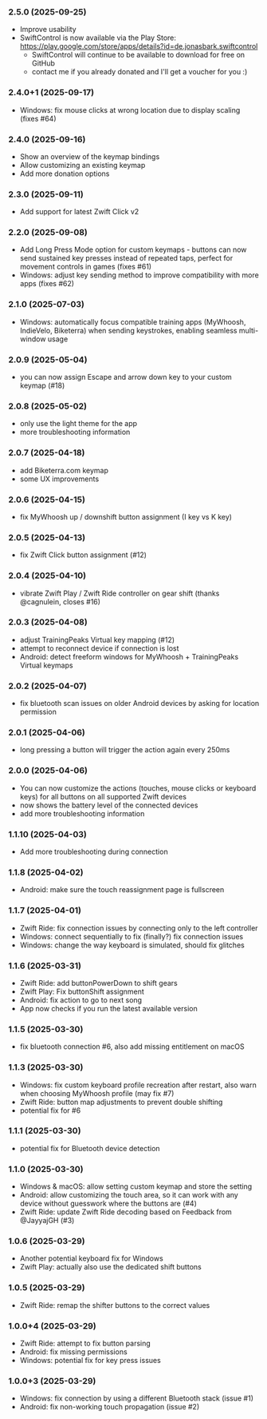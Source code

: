### 2.5.0 (2025-09-25)
- Improve usability
- SwiftControl is now available via the Play Store: https://play.google.com/store/apps/details?id=de.jonasbark.swiftcontrol
  - SwiftControl will continue to be available to download for free on GitHub
  - contact me if you already donated and I'll get a voucher for you :)

### 2.4.0+1 (2025-09-17)
- Windows: fix mouse clicks at wrong location due to display scaling (fixes #64)

### 2.4.0 (2025-09-16)
- Show an overview of the keymap bindings
- Allow customizing an existing keymap
- Add more donation options

### 2.3.0 (2025-09-11)
- Add support for latest Zwift Click v2

### 2.2.0 (2025-09-08)
- Add Long Press Mode option for custom keymaps - buttons can now send sustained key presses instead of repeated taps, perfect for movement controls in games (fixes #61)
- Windows: adjust key sending method to improve compatibility with more apps (fixes #62)

### 2.1.0 (2025-07-03)
- Windows: automatically focus compatible training apps (MyWhoosh, IndieVelo, Biketerra) when sending keystrokes, enabling seamless multi-window usage

### 2.0.9 (2025-05-04)
- you can now assign Escape and arrow down key to your custom keymap (#18)

### 2.0.8 (2025-05-02)
- only use the light theme for the app
- more troubleshooting information

### 2.0.7 (2025-04-18)
- add Biketerra.com keymap
- some UX improvements

### 2.0.6 (2025-04-15)
- fix MyWhoosh up / downshift button assignment (I key vs K key)

### 2.0.5 (2025-04-13)
- fix Zwift Click button assignment (#12)

### 2.0.4 (2025-04-10)
- vibrate Zwift Play / Zwift Ride controller on gear shift (thanks @cagnulein, closes #16)

### 2.0.3 (2025-04-08)
- adjust TrainingPeaks Virtual key mapping (#12)
- attempt to reconnect device if connection is lost 
- Android: detect freeform windows for MyWhoosh + TrainingPeaks Virtual keymaps 

### 2.0.2 (2025-04-07)
- fix bluetooth scan issues on older Android devices by asking for location permission

### 2.0.1 (2025-04-06)
- long pressing a button will trigger the action again every 250ms

### 2.0.0 (2025-04-06)
- You can now customize the actions (touches, mouse clicks or keyboard keys) for all buttons on all supported Zwift devices
- now shows the battery level of the connected devices
- add more troubleshooting information

### 1.1.10 (2025-04-03)
- Add more troubleshooting during connection

### 1.1.8 (2025-04-02)
- Android: make sure the touch reassignment page is fullscreen

### 1.1.7 (2025-04-01)
- Zwift Ride: fix connection issues by connecting only to the left controller
- Windows: connect sequentially to fix (finally?) fix connection issues
- Windows: change the way keyboard is simulated, should fix glitches

### 1.1.6 (2025-03-31)
- Zwift Ride: add buttonPowerDown to shift gears
- Zwift Play: Fix buttonShift assignment
- Android: fix action to go to next song
- App now checks if you run the latest available version

### 1.1.5 (2025-03-30)
- fix bluetooth connection #6, also add missing entitlement on macOS

### 1.1.3 (2025-03-30)
- Windows: fix custom keyboard profile recreation after restart, also warn when choosing MyWhoosh profile (may fix #7)
- Zwift Ride: button map adjustments to prevent double shifting
- potential fix for #6 

### 1.1.1 (2025-03-30)
- potential fix for Bluetooth device detection

### 1.1.0 (2025-03-30)
- Windows & macOS: allow setting custom keymap and store the setting
- Android: allow customizing the touch area, so it can work with any device without guesswork where the buttons are (#4)
- Zwift Ride: update Zwift Ride decoding based on Feedback from @JayyajGH (#3)

### 1.0.6 (2025-03-29)
- Another potential keyboard fix for Windows
- Zwift Play: actually also use the dedicated shift buttons 

### 1.0.5 (2025-03-29)
- Zwift Ride: remap the shifter buttons to the correct values

### 1.0.0+4 (2025-03-29)
- Zwift Ride: attempt to fix button parsing
- Android: fix missing permissions
- Windows: potential fix for key press issues

### 1.0.0+3 (2025-03-29)

- Windows: fix connection by using a different Bluetooth stack (issue #1)
- Android: fix non-working touch propagation (issue #2)
